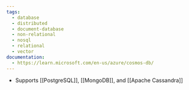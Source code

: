 ```yaml
---
tags:
  - database
  - distributed
  - document-database
  - non-relational
  - nosql
  - relational
  - vector
documentation:
  - https://learn.microsoft.com/en-us/azure/cosmos-db/
---
```

- Supports [[PostgreSQL]], [[MongoDB]], and [[Apache Cassandra]]